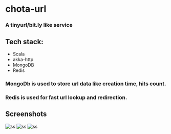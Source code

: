 # chota-url
### A tinyurl/bit.ly like service
## Tech stack:
 * Scala
 * akka-http
 * MongoDB
 * Redis

### MongoDb is used to store url data like creation time, hits count.
### Redis is used for fast url lookup and redirection.

## Screenshots
![ss](https://github.com/amitbansal7/chota-url/blob/master/screenshots/1?raw=true)
![ss](https://github.com/amitbansal7/chota-url/blob/master/screenshots/2?raw=true)
![ss](https://github.com/amitbansal7/chota-url/blob/master/screenshots/3?raw=true)